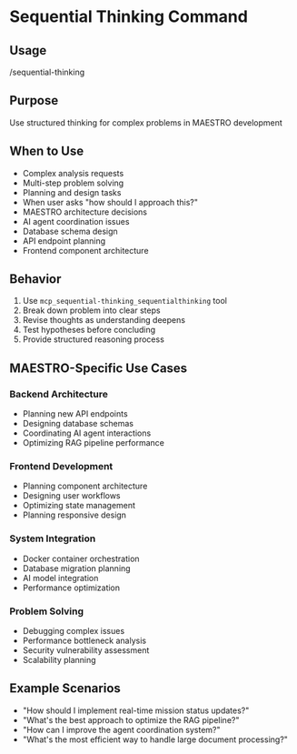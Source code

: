 # Sequential Thinking Command

## Usage

/sequential-thinking

## Purpose

Use structured thinking for complex problems in MAESTRO development

## When to Use

- Complex analysis requests
- Multi-step problem solving
- Planning and design tasks
- When user asks "how should I approach this?"
- MAESTRO architecture decisions
- AI agent coordination issues
- Database schema design
- API endpoint planning
- Frontend component architecture

## Behavior

1. Use `mcp_sequential-thinking_sequentialthinking` tool
2. Break down problem into clear steps
3. Revise thoughts as understanding deepens
4. Test hypotheses before concluding
5. Provide structured reasoning process

## MAESTRO-Specific Use Cases

### Backend Architecture
- Planning new API endpoints
- Designing database schemas
- Coordinating AI agent interactions
- Optimizing RAG pipeline performance

### Frontend Development
- Planning component architecture
- Designing user workflows
- Optimizing state management
- Planning responsive design

### System Integration
- Docker container orchestration
- Database migration planning
- AI model integration
- Performance optimization

### Problem Solving
- Debugging complex issues
- Performance bottleneck analysis
- Security vulnerability assessment
- Scalability planning

## Example Scenarios

- "How should I implement real-time mission status updates?"
- "What's the best approach to optimize the RAG pipeline?"
- "How can I improve the agent coordination system?"
- "What's the most efficient way to handle large document processing?"
